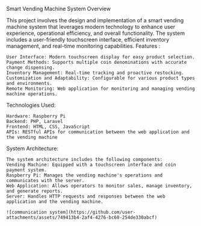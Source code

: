 Smart Vending Machine System
Overview

This project involves the design and implementation of a smart vending machine system that leverages modern technology to enhance user experience, operational efficiency, and overall functionality. The system includes a user-friendly touchscreen interface, efficient inventory management, and real-time monitoring capabilities.
Features :

    User Interface: Modern touchscreen display for easy product selection.
    Payment Methods: Supports multiple coin denominations with accurate change dispensing.
    Inventory Management: Real-time tracking and proactive restocking.
    Customization and Adaptability: Configurable for various product types and environments.
    Remote Monitoring: Web application for monitoring and managing vending machine operations.

Technologies Used:

    Hardware: Raspberry Pi
    Backend: PHP, Laravel
    Frontend: HTML, CSS, JavaScript
    APIs: RESTful APIs for communication between the web application and the vending machine

System Architecture:

    The system architecture includes the following components:
    Vending Machine: Equipped with a touchscreen interface and coin payment system.
    Raspberry Pi: Manages the vending machine's operations and communicates with the server.
    Web Application: Allows operators to monitor sales, manage inventory, and generate reports.
    Server: Handles HTTP requests and responses between the web application and the vending machine.

    ![communication system](https://github.com/user-attachments/assets/749413b4-2af4-4276-bc60-254de330abcf)


